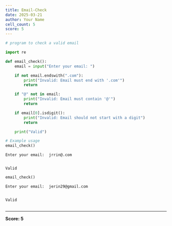 ```yaml
---
title: Email-Check
date: 2025-03-21
author: Your Name
cell_count: 5
score: 5
---
```


```python
# program to check a valid email 
```


```python
import re
```


```python
def email_check():
    email = input("Enter your email: ")

    if not email.endswith(".com"):
        print("Invalid: Email must end with '.com'")
        return

    if "@" not in email:
        print("Invalid: Email must contain '@'")
        return

    if email[0].isdigit():
        print("Invalid: Email should not start with a digit")
        return

    print("Valid")

# Example usage
email_check()

```

    Enter your email:  jrrin@.com


    Valid



```python
email_check()
```

    Enter your email:  jerin29@gmail.com


    Valid



```python

```


---
**Score: 5**